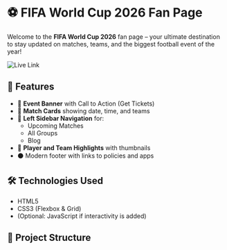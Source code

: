# ⚽ FIFA World Cup 2026 Fan Page

Welcome to the **FIFA World Cup 2026** fan page – your ultimate destination to stay updated on matches, teams, and the biggest football event of the year!

![Live Link](https://arman-hossainatunu.github.io/Fifa-World-Cup-2026/)

## 🚀 Features

- 🎫 **Event Banner** with Call to Action (Get Tickets)
- 📅 **Match Cards** showing date, time, and teams
- 📰 **Left Sidebar Navigation** for:
  - Upcoming Matches
  - All Groups
  - Blog
- 🦿 **Player and Team Highlights** with thumbnails
- ⚫ Modern footer with links to policies and apps

## 🛠️ Technologies Used

- HTML5
- CSS3 (Flexbox & Grid)
- (Optional: JavaScript if interactivity is added)

## 📁 Project Structure

